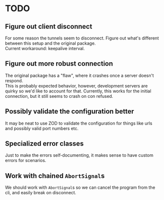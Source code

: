 # TODO

## Figure out client disconnect

For some reason the tunnels seem to disconnect. Figure out what's different between this setup and the original package.  
Current workaround: keepalive interval.

## Figure out more robust connection

The original package has a "flaw", where it crashes once a server doesn't respond.  
This is probably expected behavior, however, development servers are quirky so we'd like to account for that.
Currently, this works for the initial connection, but it still seems to crash on con refused.

## Possibly validate the configuration better

It may be neat to use ZOD to validate the configuration for things like urls and possibly valid port numbers etc.  

## Specialized error classes

Just to make the errors self-documenting, it makes sense to have custom errors for scenarios.  

## Work with chained `AbortSignal`s

We should work with `AbortSignal`s so we can cancel the program from the cli, and easily break on disconnect.